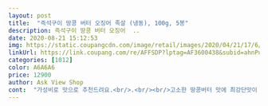 ```yaml
---
layout: post 
title:  "즉석구이 땅콩 버터 오징어 족살 (냉동), 100g, 5봉" 
description: 즉석구이 땅콩 버터 오징어  ..
date: 2020-08-21 15:12:53 
img: https://static.coupangcdn.com/image/retail/images/2020/04/21/17/6/4839bc13-3a0c-4fd8-b23c-e5eac4c75761.jpg 
linkUrl: https://link.coupang.com/re/AFFSDP?lptag=AF3600438&subid=ahnPublicAsk&pageKey=1500865345&itemId=2577128798&vendorItemId=70569395844&traceid=V0-113-27236e63bf4158b9 
categories: [1012] 
color: A6A6A6 
price: 12900 
author: Ask View Shop 
cont:  "가성비로 맛으로 추천드려요.<br/>.<br/><br/>고소한 땅콩버터 맛에 최강단맛이 쫄깃한 식감을 끝까지 유지시켜준다고나 할까.<br/>.<br/><br/>내용물이 제법 큰 사이즈의 아이스팩2개와 함께 보냉소재의 포장지에 아주 정성스럽게포장되어있어, 한여름에도 전혀 문제없을것 같았습니다.<br/><br/>담달 새벽배송에 냉동상태 그대로 도착.<br/>.<br/>박스포장 뜯으니 귀엽고 식욕 땡기는 고집진 비닐 안에 개별포장되어 있네요.<br/>.<br/><br/>담엔 에어프라이기에도 한번 해봐야겠어요.<br/>.<br/><br/>둘다 한팩씩 뜯은거임<br/>땅콩버터오징어 몸통으로 가끔 구매하는편인데 요게 눈에보이길래 한번 주문해봤음.<br/><br/>맛은 둘다 큰차이가 있는건아니지만 미세하게나마 후라이팬조리가 맛난것같음.<br/><br/>생각보다 양이 넉넉하여 회사에서 동료들과 나눠먹었는데 반응이 정말 대단했습니다.<br/> 딱딱하지않고 부드러우면서도 씹는 쫄깃함을 그대로있고 고소한 맛은 정말 좋았습니다.<br/> 회사에서 간식으로 먹었는데 정말 맥주없이 먹기에 미안함?이 들정도였습니다.<br/> 전자레인지에 데워서 먹었는데 집에서는 후라이팬에서 데우면 더 맛있을것같다는 생각도 들었습니다.<br/><br/>아이들 간식으로 어른들 술안주로 최고!!<br/>아이들도 엄청 좋아하고 배부른데 가볍게 한잔 더하고 싶을때 안주로는 최고에요<br/>오징어구이보다 땅콩버터맛은 그닥안남.<br/>음... <br/>좀 많이안남.<br/>.<br/> 걍 기름에 흠뻑적신듯한 느끼함?<br/>오징어입,족살,족짱<br/>올 여름 대박나세요<br/>왼쪽이 후라이팬 오른쪽이 에어로 조리한것!<br/>요즘 오징어가 하도 귀한몸이 되어 잘 안먹었는데, 최근 어려서 맛있게 먹었던 오징어 입이 별도로 나오길래 유명하다는 신한성식품껄루 3가지 주문해봤어요.<br/>.<br/><br/>재구매의사있구요 제품이 너무 맘에 들어 오징어입,몸통 등 다른부위와 다른 형태의 제품들도 구매해서 어떤게 제일 맛나나 한번 보려구합니다.<br/> ^^<br/>즉석구이 땅콩구이 오징어족살(100g5봉) 구매하였구요.<br/>.<br/><br/>쫄깃함을 좋아한다면 오징어구이보다 식감은 훨씬좋음.<br/><br/>참고로 편의성은 전자렌지지만 후라이펜에 약한불로 볶으니 더 맛있는거 같아요.<br/>.<br/><br/>" 
---
```

